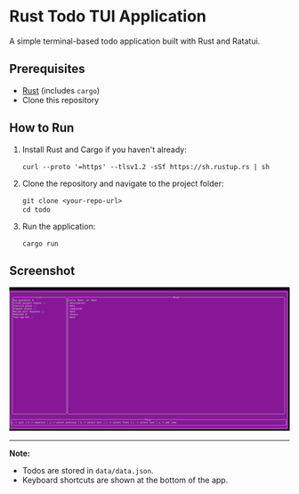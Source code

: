 # Rust Todo TUI Application

A simple terminal-based todo application built with Rust and Ratatui.

## Prerequisites

- [Rust](https://www.rust-lang.org/tools/install) (includes `cargo`)
- Clone this repository

## How to Run

1. Install Rust and Cargo if you haven't already:
   ```
   curl --proto '=https' --tlsv1.2 -sSf https://sh.rustup.rs | sh
   ```

2. Clone the repository and navigate to the project folder:
   ```
   git clone <your-repo-url>
   cd todo
   ```

3. Run the application:
   ```
   cargo run
   ```

## Screenshot

![Todo TUI Screenshot](./imgs/terminal1.png)

---

**Note:**  
- Todos are stored in `data/data.json`.
- Keyboard shortcuts are shown at the bottom of the app.

